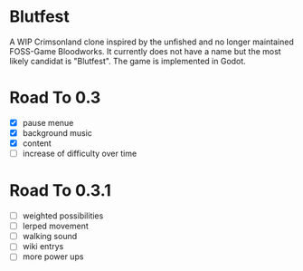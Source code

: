 # Blutfest
A WIP Crimsonland clone inspired by the unfished and no longer maintained FOSS-Game Bloodworks. It currently does not have a name but the most likely candidat is "Blutfest". The game is implemented in Godot.

# Road To 0.3
 - [x] pause menue
 - [x] background music
- [x] content
 - [ ] increase of difficulty over time

# Road To 0.3.1
- [ ] weighted possibilities
- [ ] lerped movement
- [ ] walking sound 
- [ ] wiki entrys
- [ ] more power ups
